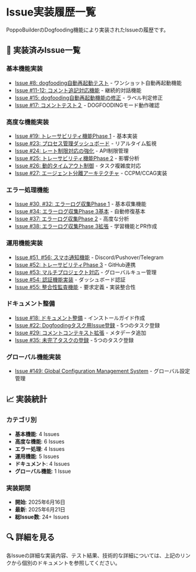 # Issue実装履歴一覧

PoppoBuilderのDogfooding機能により実装されたIssueの履歴です。

## 🎯 実装済みIssue一覧

### 基本機能実装
- [Issue #8: dogfooding自動再起動テスト](issue-8.md) - ワンショット自動再起動機能
- [Issue #11-12: コメント追記対応機能](issue-11-12.md) - 継続的対話機能
- [Issue #15: dogfooding自動再起動機能の修正](issue-15.md) - ラベル判定修正
- [Issue #17: コメントテスト２](issue-17.md) - DOGFOODINGモード動作確認

### 高度な機能実装
- [Issue #19: トレーサビリティ機能Phase 1](issue-19.md) - 基本実装
- [Issue #23: プロセス管理ダッシュボード](issue-23.md) - リアルタイム監視
- [Issue #24: レート制限対応の強化](issue-24.md) - API制限管理
- [Issue #25: トレーサビリティ機能Phase 2](issue-25.md) - 影響分析
- [Issue #26: 動的タイムアウト制御](issue-26.md) - タスク複雑度対応
- [Issue #27: エージェント分離アーキテクチャ](issue-27.md) - CCPM/CCAG実装

### エラー処理機能
- [Issue #30, #32: エラーログ収集Phase 1](issue-30-32.md) - 基本収集機能
- [Issue #34: エラーログ収集Phase 3基本](issue-34.md) - 自動修復基本
- [Issue #37: エラーログ収集Phase 2](issue-37.md) - 高度な分析
- [Issue #38: エラーログ収集Phase 3拡張](issue-38.md) - 学習機能とPR作成

### 運用機能実装
- [Issue #51, #56: スマホ通知機能](issue-51-56.md) - Discord/Pushover/Telegram
- [Issue #52: トレーサビリティPhase 3](issue-52.md) - GitHub連携
- [Issue #53: マルチプロジェクト対応](issue-53.md) - グローバルキュー管理
- [Issue #54: 認証機能実装](issue-54.md) - ダッシュボード認証
- [Issue #55: 整合性監査機能](issue-55.md) - 要求定義・実装整合性

### ドキュメント整備
- [Issue #18: ドキュメント整備](issue-18.md) - インストールガイド作成
- [Issue #22: Dogfoodingタスク用Issue登録](issue-22.md) - 5つのタスク登録
- [Issue #29: コメントコンテキスト拡張](issue-29.md) - メタデータ追加
- [Issue #35: 未完了タスクの登録](issue-35.md) - 5つのタスク登録

### グローバル機能実装
- [Issue #149: Global Configuration Management System](issue-149-global-config.md) - グローバル設定管理

## 📈 実装統計

### カテゴリ別
- **基本機能**: 4 Issues
- **高度な機能**: 6 Issues
- **エラー処理**: 4 Issues
- **運用機能**: 5 Issues
- **ドキュメント**: 4 Issues
- **グローバル機能**: 1 Issue

### 実装期間
- **開始**: 2025年6月16日
- **最新**: 2025年6月21日
- **総Issue数**: 24+ Issues

## 🔍 詳細を見る

各Issueの詳細な実装内容、テスト結果、技術的な詳細については、上記のリンクから個別のドキュメントを参照してください。